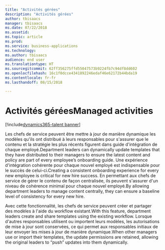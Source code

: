 ```yaml
---
title: "Activités gérées"
description: "Activités gérées"
author: tbisaacs
manager: tbisaacs
ms.date: 07/22/2018
ms.assetid: 
ms.topic: article
ms.prod: 
ms.service: business-applications
ms.technology: 
ms.author: tbisaacs
audience: end user
ms.translationtype: HT
ms.sourcegitcommit: 62ff356275ffd55047573b9224fb7c94df8dd602
ms.openlocfilehash: 16c1f0dcce4341892246edaf46e62172b44bda19
ms.contentlocale: fr-fr
ms.lasthandoff: 08/15/2018

---
```

#  <a name="managed-activities"></a><span data-ttu-id="e1153-103">Activités gérées</span><span class="sxs-lookup"><span data-stu-id="e1153-103">Managed activities</span></span>

[!include[dynamics365-talent banner](../../includes/dynamics365-talent.md)]



<span data-ttu-id="e1153-104">Les chefs de service peuvent être mettre à jour de manière dynamique les modèles qu'ils ont distribué à leurs responsables pour s'assurer que le contenu et la stratégie les plus récents figurent dans guide d'intégration de chaque employé.</span><span class="sxs-lookup"><span data-stu-id="e1153-104">Department leaders can dynamically update templates that they have distributed to their managers to ensure the latest content and policy are part of every employee’s onboarding guide.</span></span> <span data-ttu-id="e1153-105">Une expérience d'intégration cohérente pour chaque nouvel employé est indispensable pour le succès de celui-ci.</span><span class="sxs-lookup"><span data-stu-id="e1153-105">Creating a consistent onboarding experience for every new employee is critical for new hire success.</span></span> <span data-ttu-id="e1153-106">En permettant aux chefs de service de gérer le contenu de façon centralisée, ils peuvent s'assurer d'un niveau de cohérence minimal pour chaque nouvel employé.</span><span class="sxs-lookup"><span data-stu-id="e1153-106">By allowing department leaders to manage content centrally, they can ensure a baseline level of consistency for every new hire.</span></span> 

<span data-ttu-id="e1153-107">Avec cette fonctionnalité, les chefs de service peuvent créer et partager des modèles à l'aide du workflow existant.</span><span class="sxs-lookup"><span data-stu-id="e1153-107">With this feature, department leaders create and share templates using the existing workflow.</span></span> <span data-ttu-id="e1153-108">Lorsque d'autres responsables utilisent ou importent leurs modèles, les autorisations de mise à jour sont conservées, ce qui permet aux responsables initiaux de leur envoyer les mises à jour de manière dynamique.</span><span class="sxs-lookup"><span data-stu-id="e1153-108">When other managers use or import their templates, the update permissions are retained, allowing the original leaders to “push” updates into them dynamically.</span></span>

<!--
## Who uses this feature
Department leaders and managers of managers.
## License required
Talent license 
## Development status
In development
## Target timeframe
Public Preview: July
-->

